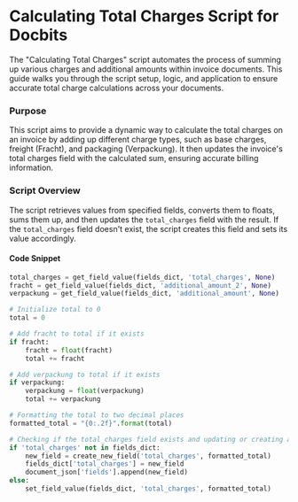 # Calculating Total Charges Script for Docbits

The "Calculating Total Charges" script automates the process of summing up various charges and additional amounts within invoice documents. This guide walks you through the script setup, logic, and application to ensure accurate total charge calculations across your documents.

### Purpose

This script aims to provide a dynamic way to calculate the total charges on an invoice by adding up different charge types, such as base charges, freight (Fracht), and packaging (Verpackung). It then updates the invoice's total charges field with the calculated sum, ensuring accurate billing information.

### Script Overview

The script retrieves values from specified fields, converts them to floats, sums them up, and then updates the `total_charges` field with the result. If the `total_charges` field doesn't exist, the script creates this field and sets its value accordingly.

#### Code Snippet

```python
total_charges = get_field_value(fields_dict, 'total_charges', None)
fracht = get_field_value(fields_dict, 'additional_amount_2', None)
verpackung = get_field_value(fields_dict, 'additional_amount', None)

# Initialize total to 0
total = 0

# Add fracht to total if it exists
if fracht:
    fracht = float(fracht)
    total += fracht

# Add verpackung to total if it exists
if verpackung:
    verpackung = float(verpackung)
    total += verpackung

# Formatting the total to two decimal places
formatted_total = "{0:.2f}".format(total)

# Checking if the total_charges field exists and updating or creating accordingly
if 'total_charges' not in fields_dict:
    new_field = create_new_field('total_charges', formatted_total)
    fields_dict['total_charges'] = new_field
    document_json['fields'].append(new_field)
else:
    set_field_value(fields_dict, 'total_charges', formatted_total)
```
